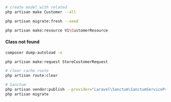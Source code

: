 
```bash
# create model with related 
php artisan make Customer --all
```

```bash
php artisan migrate:fresh --seed
```

```bash
php artisan make:resource V1\CustomerResource
```
#### Class not found
```bash
composer dump-autoload -o
```


```bash
php artisan make:request StoreCustomerRequest
```

```bash
# clear cache route
php artisan route:clear
```

```bash
# Sanctum
php artisan vendor:publish --provider="Laravel\Sanctum\SanctumServiceProvider"
php artisan migrate
```

